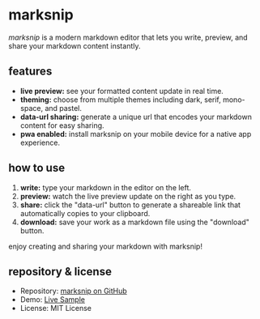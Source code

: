 # marksnip

_marksnip_ is a modern markdown editor that lets you write, preview, and share your markdown content instantly.

## features

- **live preview:** see your formatted content update in real time.
- **theming:** choose from multiple themes including dark, serif, mono-space, and pastel.
- **data-url sharing:** generate a unique url that encodes your markdown content for easy sharing.
- **pwa enabled:** install marksnip on your mobile device for a native app experience.

## how to use

1. **write:** type your markdown in the editor on the left.
2. **preview:** watch the live preview update on the right as you type.
3. **share:** click the "data-url" button to generate a shareable link that automatically copies to your clipboard.
4. **download:** save your work as a markdown file using the "download" button.

enjoy creating and sharing your markdown with marksnip!

## repository & license

- Repository: [marksnip on GitHub](https://github.com/oqzl/marksnip)
- Demo: [Live Sample](https://oqzl.github.io/marksnip/)
- License: MIT License
